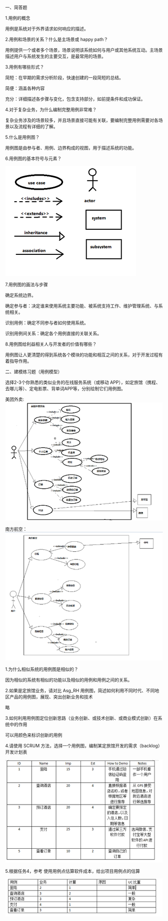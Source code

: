 一、简答题

1.用例的概念

用例是系统对于外界请求如何响应的描述。

2.用例和场景的关系？什么是主场景或 happy path？

用例提供一个或者多个场景，场景说明该系统如何与用户或其他系统互动。主场景描述用户与系统发生的主要交互，是最常用的场景。

3.用例有哪些形式？

简短：在早期的需求分析阶段，快速创建的一段简短的总结。

简便：涵盖各种内容

充分：详细描述各步骤与变化，包含支持部分，如前提条件和成功保证。

4.对于复杂业务，为什么编制完整用例非常难？

复杂业务涉及的场景较多，并且场景直接可能有关联，要编制完整用例需要对各场景以及流程有详细的了解。

5.什么是用例图？

用例图是由参与者、用例、边界构成的视图，用于描述系统的功能。

6.用例图的基本符号与元素？

![image](https://github.com/sunzh871041162/sunzh871041162.github.io/blob/master/usecase.png)

7.用例图的画法与步骤

确定系统边界。

确定参与者：决定谁来使用系统主要功能、被系统支持工作、维护管理系统、与系统相关。

识别用例：确定不同参与者如何使用系统。

识别用例间关系：确定各个用例直接的关联关系。

8.用例图给利益相关人与开发者的价值有哪些？

用例图让人更清楚的得到系统各个模块的功能和相互之间的关系，对于开发过程有着指导作用。

二、建模练习题（用例模型）

选择2-3个你熟悉的类似业务的在线服务系统（或移动 APP），如定旅馆（携程、去哪儿等）、定电影票、背单词APP等，分别绘制它们用例图。

美团外卖:
![image](https://github.com/sunzh871041162/sunzh871041162.github.io/blob/master/%E7%BE%8E%E5%9B%A2%E5%A4%96%E5%8D%96.png)

南方航空：
![image](https://github.com/sunzh871041162/sunzh871041162.github.io/blob/master/%E5%8D%97%E6%96%B9%E8%88%AA%E7%A9%BA.png)

1.为什么相似系统的用例图是相似的？

因为相似的系统有相似的功能以及相似的用例和用例之间的关系。

2.如果是定旅馆业务，请对比 Asg_RH 用例图，简述如何利用不同时代、不同地区产品的用例图，展现、突出创新业务和技术

略

3.如何利用用例图定位创新思路（业务创新、或技术创新、或商业模式创新）在系统中的作用

可以用颜色来标识创新的用例

4.请使用 SCRUM 方法，选择一个用例图，编制某定旅馆开发的需求（backlog）开发计划表

![image](https://github.com/sunzh871041162/sunzh871041162.github.io/blob/master/scrum.png)

5.根据任务4，参考 使用用例点估算软件成本，给出项目用例点的估算

![image](https://github.com/sunzh871041162/sunzh871041162.github.io/blob/master/%E4%BC%B0%E7%AE%97.png)
